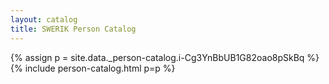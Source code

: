 ```yaml
---
layout: catalog
title: SWERIK Person Catalog
---
```

{% assign p = site.data._person-catalog.i-Cg3YnBbUB1G82oao8pSkBq %}
{% include person-catalog.html p=p %}

